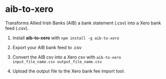 # aib-to-xero

Transforms Allied Irish Banks (AIB) a bank statement (.csv) into a Xero bank feed (.csv).

1. Install **aib-to-xero** with `npm install -g aib-to-xero`

2. Export your AIB bank feed to .csv

3. Convert the AIB csv into a Xero csv with `aib-to-xero input_file_name.csv output_file_name.csv`

4. Upload the output file to the Xero bank fee import tool.
